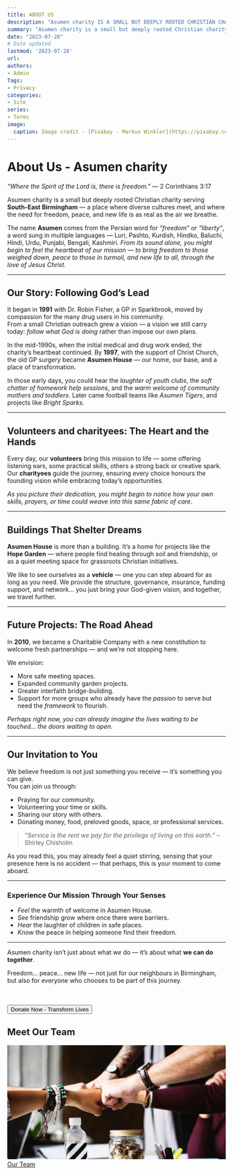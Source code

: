 ```yaml
---
title: ABOUT US
description: "Asumen charity IS A SMALL BUT DEEPLY ROOTED CHRISTIAN CHARITY."
summary: "Asumen charity is a small but deeply rooted Christian charity."
date: "2023-07-28"
# Date updated
lastmod: '2023-07-28'
url: 
authors: 
- Admin
Tags: 
- Privacy
categories: 
- Site
series: 
- Terms
image:
  caption: Image credit - [Pixabay - Markus Winkler](https://pixabay.com/photos/privacy-policy-dsgvo-5243225/)
---
```

# **About Us - Asumen charity** 
        
*“Where the Spirit of the Lord is, there is freedom.”* — 2 Corinthians 3:17  

Asumen charity is a small but deeply rooted Christian charity serving **South-East Birmingham** — a place where diverse cultures meet, and where the need for freedom, peace, and new life is as real as the air we breathe.  

The name **Asumen** comes from the Persian word for *“freedom” or “liberty”*, a word sung in multiple languages — Luri, Pashto, Kurdish, Hindko, Baluchi, Hindi, Urdu, Punjabi, Bengali, Kashmiri. *From its sound alone, you might begin to feel the heartbeat of our mission — to bring freedom to those weighed down, peace to those in turmoil, and new life to all, through the love of Jesus Christ.*        

---

## **Our Story: Following God’s Lead**
        
It began in **1991** with Dr. Robin Fisher, a GP in Sparkbrook, moved by compassion for the many drug users in his community.  
From a small Christian outreach grew a vision — a vision we still carry today: *follow what God is doing* rather than impose our own plans.  
        
In the mid-1990s, when the initial medical and drug work ended, the charity’s heartbeat continued. By **1997**, with the support of Christ Church, the old GP surgery became **Asumen House** — our home, our base, and a place of transformation.
        
In those early days, you could hear the *laughter of youth clubs*, the *soft chatter of homework help sessions*, and the *warm welcome of community mothers and toddlers*. Later came football teams like *Asumen Tigers*, and projects like *Bright Sparks*.  
        
---
        
## **Volunteers and charityees: The Heart and the Hands**
        
Every day, our **volunteers** bring this mission to life — some offering listening ears, some practical skills, others a strong back or creative spark. Our **charityees** guide the journey, ensuring every choice honours the founding vision while embracing today’s opportunities.
        
*As you picture their dedication, you might begin to notice how your own skills, prayers, or time could weave into this same fabric of care.*
        
---
        
## **Buildings That Shelter Dreams**
        
**Asumen House** is more than a building. It’s a home for projects like the **Hope Garden** — where people find healing through soil and friendship, or as a quiet meeting space for grassroots Christian initiatives.  
        
We like to see ourselves as a **vehicle** — one you can step aboard for as long as you need. We provide the structure, governance, insurance, funding support, and network… you just bring your God-given vision, and together, we travel further.
        
---
        
## **Future Projects: The Road Ahead**
        
In **2010**, we became a Charitable Company with a new constitution to welcome fresh partnerships — and we’re not stopping here.  
        
We envision:
- More safe meeting spaces.
- Expanded community garden projects.  
- Greater interfaith bridge-building.  
- Support for more groups who already have the *passion* to serve but need the *framework* to flourish.  
        
*Perhaps right now, you can already imagine the lives waiting to be touched… the doors waiting to open.*
        
---
        
## **Our Invitation to You**

We believe freedom is not just something you receive — it’s something you can give.  
You can join us through:  
- Praying for our community.  
- Volunteering your time or skills.  
- Sharing our story with others.  
- Donating money, food, preloved goods, space, or professional services.  

> *“Service is the rent we pay for the privilege of living on this earth.”* – Shirley Chisholm
        
As you read this, you may already feel a quiet stirring, sensing that your presence here is no accident — that perhaps, this is your moment to come aboard.
        
---

### **Experience Our Mission Through Your Senses**
- *Feel* the warmth of welcome in Asumen House.  
- *See* friendship grow where once there were barriers.  
- *Hear* the laughter of children in safe places.  
- *Know* the peace in helping someone find their freedom.

---

Asumen charity isn’t just about what *we* do — it’s about what **we can do together**.  

Freedom… peace… new life — not just for our neighbours in Birmingham, but also for everyone who chooses to be part of this journey.
</br></br></br>
<div class="text-center flex items-center justify-center">
<a href="/en/donate">
<button class="justify-center items-center rounded-full bg-primary-600 dark:bg-primary-900 px-8 pt-4 pb-4 sm:px-2 sm:pb-2 text-lg sm:text-base font-semibold text-white shadow-sm hover:bg-primary-500">
  Donate Now - Transform Lives
</button></a></div>

## Meet Our Team

[![Asumen charity Team](team.jpg)](/people)
[Our Team](/people)

